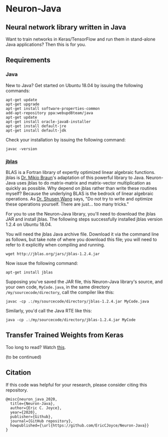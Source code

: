 # Neuron-Java
## Neural network library written in Java

Want to train networks in Keras/TensorFlow and run them in stand-alone Java applications? Then this is for you.

## Requirements
### Java

New to Java? Get started on Ubuntu 18.04 by issuing the following commands:
```
apt-get update
apt-get upgrade
apt-get install software-properties-common
add-apt-repository ppa:webupd8team/java
apt-get update
apt-get install oracle-java8-installer
apt-get install default-jre
apt-get install default-jdk
```

Check your installation by issuing the following command:
```
javac -version
```

### [jblas](http://jblas.org/)

BLAS is a Fortran library of expertly optimized linear algebraic functions. jblas is [Dr. Mikio Braun](https://github.com/mikiobraun)'s adaptation of this powerful library to Java. Neuron-Java uses jblas to do matrix-matrix and matrix-vector multiplication as quickly as possible. Why depend on jblas rather than write these routines myself? Because the underlying BLAS is the bedrock of linear algebraic operations. As [Dr. Shusen Wang](http://wangshusen.github.io/) says, "Do not try to write and optimize these operations yourself. There are just... too many tricks."

For you to use the Neuron-Java library, you'll need to download the jblas JAR and install jblas. The following steps successfully installed jblas version 1.2.4 on Ubuntu 18.04.

You will need the jblas Java archive file. Download it via the command line as follows, but take note of where you download this file; you will need to refer to it explicitly when compiling and running.
```
wget http://jblas.org/jars/jblas-1.2.4.jar
```
Now issue the following command:
```
apt-get install jblas
```
Supposing you've saved the JAR file, this Neuron-Java library's source, and your own code, `MyCode.java`, in the same directory `/my/sourcecode/directory`, call the compiler like this:
```
javac -cp .:/my/sourcecode/directory/jblas-1.2.4.jar MyCode.java
```
Similarly, you'd call the Java RTE like this:
```
java -cp .:/my/sourcecode/directory/jblas-1.2.4.jar MyCode
```

## Transfer Trained Weights from Keras

Too long to read? Watch [this]().

(to be continued)

## Citation

If this code was helpful for your research, please consider citing this repository.

```
@misc{neuron_java_2020,
  title={Neuron-Java},
  author={Eric C. Joyce},
  year={2020},
  publisher={Github},
  journal={GitHub repository},
  howpublished={\url{https://github.com/EricCJoyce/Neuron-Java}}
}
```
